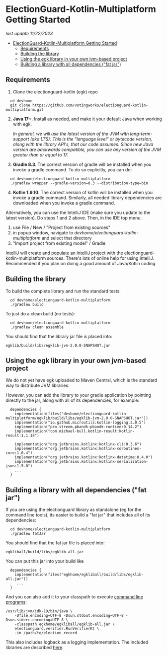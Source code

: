 # ElectionGuard-Kotlin-Multiplatform Getting Started

_last update 11/22/2023_

<!-- TOC -->
* [ElectionGuard-Kotlin-Multiplatform Getting Started](#electionguard-kotlin-multiplatform-getting-started)
  * [Requirements](#requirements)
  * [Building the library](#building-the-library)
  * [Using the egk library in your own jvm-based project](#using-the-egk-library-in-your-own-jvm-based-project)
  * [Building a library with all dependencies ("fat jar")](#building-a-library-with-all-dependencies-fat-jar)
<!-- TOC -->

## Requirements

1. Clone the electionguard-kotlin (egk) repo

```
  cd devhome
  git clone https://github.com/votingworks/electionguard-kotlin-multiplatform.git
```

2. **Java 17+**. Install as needed, and make it your default Java when working with egk.

    _In general, we will use the latest version of the JVM with long-term-support (aka LTS). 
    This is the "language level" or bytecode version, along with the library API's, that our code assumes. 
    Since new Java version are backwards compatible, you can use any version of the JVM greater than or equal to 17._

3. **Gradle 8.3**. The correct version of gradle will be installed when you invoke a gradle command. 
   To do so explicitly, you can do:

```
  cd devhome/electionguard-kotlin-multiplatform
  ./gradlew wrapper --gradle-version=8.3 --distribution-type=bin
```

4. **Kotlin 1.9.10**. The correct version of kotlin will be installed when you invoke a gradle command.
   Similarly, all needed library dependencies are downloaded when you invoke a gradle command.

Alternatively, you can use the IntelliJ IDE (make sure you update to the latest version). 
Do steps 1 and 2 above. Then, in the IDE top menu: 
   1. use File / New / "Project from existing sources"
   2. in popup window, navigate to _devhome/electionguard-kotlin-multiplatform_ and select that directory
   3. "Import project from existing model" / Gradle

IntelliJ will create and populate an IntelliJ project with the electionguard-kotlin-multiplatform sources. There's
lots of online help for using IntelliJ. Recommended if you plan on doing a good amount of Java/Kotlin coding.

## Building the library

To build the complete library and run the standard tests:

```
  cd devhome/electionguard-kotlin-multiplatform
  ./gradlew build
```

To just do a clean build (no tests):

```
  cd devhome/electionguard-kotlin-multiplatform
  ./gradlew clean assemble
```

You should find that the library jar file is placed into:

`egklib/build/libs/egklib-jvm-2.0.0-SNAPSHOT.jar
`

## Using the egk library in your own jvm-based project

We do not yet have egk uploaded to Maven Central, which is the standard way to distribute JVM libraries.

However, you can add the library to your gradle application by pointing directly to the jar, along with all
of its dependencies, for example:

```
  dependencies {
    implementation(files("devhome/electionguard-kotlin-multiplatform/egklib/build/libs/egklib-jvm-2.0.0-SNAPSHOT.jar"))
    implementation("io.github.microutils:kotlin-logging:3.0.5")
    implementation("pro.streem.pbandk:pbandk-runtime:0.14.2")
    implementation("com.michael-bull.kotlin-result:kotlin-result:1.1.18")
    
    implementation("org.jetbrains.kotlinx:kotlinx-cli:0.3.6")
    implementation("org.jetbrains.kotlinx:kotlinx-coroutines-core:1.6.4")
    implementation("org.jetbrains.kotlinx:kotlinx-datetime:0.4.0")
    implementation("org.jetbrains.kotlinx:kotlinx-serialization-json:1.5.0")
    ...
  }
```

## Building a library with all dependencies ("fat jar")

If you are using the electionguard library as standalone (eg for the command line tools), its easier to build a 
"fat jar" that includes all of its dependencies: 

```
  cd devhome/electionguard-kotlin-multiplatform
  ./gradlew fatJar
```

You should find that the fat jar file is placed into:

`egkliball/build/libs/egklib-all.jar
`

You can put this jar into your build like

```
  dependencies {
    implementation(files("egkhome/egkliball/build/libs/egklib-all.jar"))
     ...
  }
```

And you can also add it to your classpath to execute [command line programs](CommandLineInterface.md):

```
/usr/lib/jvm/jdk-19/bin/java \
    -Dfile.encoding=UTF-8 -Dsun.stdout.encoding=UTF-8 -Dsun.stderr.encoding=UTF-8 \
    -classpath egkhome/egkliball/egklib-all.jar \
    electionguard.verifier.RunVerifierKt \
    -in /path/to/election_record
```

This also includes logback as a logging implementation. The included libraries are described
[here](../dependencies.txt).
